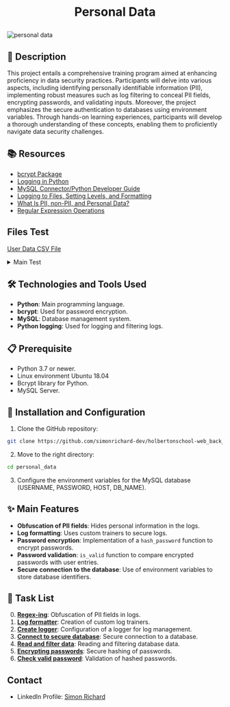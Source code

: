 # <p align="center">Personal Data</p>

![personal data](https://github.com/simonrichard-dev/holbertonschool-web_back_end/assets/picture.jpeg)


## 📝 Description
This project entails a comprehensive training program aimed at enhancing proficiency in data security practices. Participants will delve into various aspects, including identifying personally identifiable information (PII), implementing robust measures such as log filtering to conceal PII fields, encrypting passwords, and validating inputs. Moreover, the project emphasizes the secure authentication to databases using environment variables. Through hands-on learning experiences, participants will develop a thorough understanding of these concepts, enabling them to proficiently navigate data security challenges.

## 📚 Resources
- [bcrypt Package](https://intranet.hbtn.io/rltoken/rvDYLUTaAWqtkhSQAJf4zA)
- [Logging in Python](https://docs.python.org/3/library/logging.html)
- [MySQL Connector/Python Developer Guide](https://dev.mysql.com/doc/connector-python/en/)
- [Logging to Files, Setting Levels, and Formatting](https://intranet.hbtn.io/rltoken/sxnkG_PQ8BcYeFGWAIRnjg)
- [What Is PII, non-PII, and Personal Data?](https://intranet.hbtn.io/rltoken/foPGuA-2Dz3K1Y40Zc_Qvg)
- [Regular Expression Operations](https://docs.python.org/3/library/re.html)

## Files Test
[User Data CSV File](https://github.com/simonrichard-dev/holbertonschool-web_back_end/blob/main/personal_data/%20user_data.csv)

<details>
<summary>Main Test</summary>
<br>

```python
#!/usr/bin/env python3

import logging
import re

"""
Test the filter_datum function
"""
filter_datum = __import__('filtered_logger').filter_datum
print("\nTEST 1")
fields = ["password", "date_of_birth"]
messages = ["name=egg;email=eggmin@eggsample.com;password=eggcellent;date_of_birth=12/12/1986;", "name=bob;email=bob@dylan.com;password=bobbycool;date_of_birth=03/04/1993;\n"]

for message in messages:
    print(filter_datum(fields, 'xxx', message, ';'))


"""
Test the RedactingFormatter class
"""
RedactingFormatter = __import__('filtered_logger').RedactingFormatter
print("TEST 2")
message = "name=Bob;email=bob@dylan.com;ssn=000-123-0000;password=bobby2019;"
log_record = logging.LogRecord("my_logger", logging.INFO, None, None, message, None, None)
formatter = RedactingFormatter(fields=("email", "ssn", "password"))
print(formatter.format(log_record))


"""
Test the get_logger function
"""
get_logger = __import__('filtered_logger').get_logger
PII_FIELDS = __import__('filtered_logger').PII_FIELDS
print("\nTEST 3")
print(get_logger.__annotations__.get('return'))
print("PII_FIELDS: {}".format(len(PII_FIELDS)))


"""
Test the hash_password function
"""
hash_password = __import__('encrypt_password').hash_password
print("\nTEST 4")
password = "MyAmazingPassw0rd"
print(hash_password(password))
print(hash_password(password))


"""
Test the is_valid function
"""
hash_password = __import__('encrypt_password').hash_password
is_valid = __import__('encrypt_password').is_valid
print("\nTEST 5")
password = "MyAmazingPassw0rd"
encrypted_password = hash_password(password)
print(encrypted_password)
print(is_valid(encrypted_password, password))
```

</details>

## 🛠️ Technologies and Tools Used
- **Python**: Main programming language.
- **bcrypt**: Used for password encryption.
- **MySQL**: Database management system.
- **Python logging**: Used for logging and filtering logs.

## 📋 Prerequisite
- Python 3.7 or newer.
- Linux environment Ubuntu 18.04
- Bcrypt library for Python.
- MySQL Server.

## 🚀 Installation and Configuration
1. Clone the GitHub repository: 

```sh
git clone https://github.com/simonrichard-dev/holbertonschool-web_back_end/
```

2. Move to the right directory:

```sh
cd personal_data
```

3. Configure the environment variables for the MySQL database (USERNAME, PASSWORD, HOST, DB_NAME).

## ✨ Main Features
- **Obfuscation of PII fields**: Hides personal information in the logs.
- **Log formatting**: Uses custom trainers to secure logs.
- **Password encryption**: Implementation of a `hash_password` function to encrypt passwords.
- **Password validation**: `is_valid` function to compare encrypted passwords with user entries.
- **Secure connection to the database**: Use of environment variables to store database identifiers.

## 📝 Task List

0. [**Regex-ing**](https://github.com/simonrichard-dev/holbertonschool-web_back_end/blob/main/personal_data/filtered_logger.py): Obfuscation of PII fields in logs.
1. [**Log formatter**](https://github.com/simonrichard-dev/holbertonschool-web_back_end/blob/main/personal_data/filtered_logger.py): Creation of custom log trainers.
2. [**Create logger**](https://github.com/simonrichard-dev/holbertonschool-web_back_end/blob/main/personal_data/filtered_logger.py): Configuration of a logger for log management.
3. [**Connect to secure database**](https://github.com/simonrichard-dev/holbertonschool-web_back_end/blob/main/personal_data/filtered_logger.py): Secure connection to a database.
4. [**Read and filter data**](https://github.com/simonrichard-dev/holbertonschool-web_back_end/blob/main/personal_data/filtered_logger.py): Reading and filtering database data.
5. [**Encrypting passwords**](https://github.com/simonrichard-dev/holbertonschool-web_back_end/blob/main/personal_data/encrypt_password.py): Secure hashing of passwords.
6. [**Check valid password**](https://github.com/simonrichard-dev/holbertonschool-web_back_end/blob/main/personal_data/encrypt_password.py): Validation of hashed passwords.

## Contact
- LinkedIn Profile: [Simon Richard](https://www.linkedin.com/in/simonrichard-dev/)